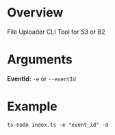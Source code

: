 # Overview

File Uploader CLI Tool for S3 or B2

# Arguments

**EventId:** `-e` or `--eventId`

# Example

`ts-node index.ts -e "event_id" -d`
